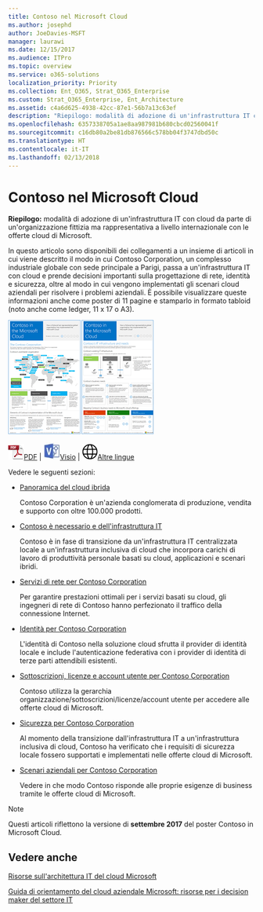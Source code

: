 ```yaml
---
title: Contoso nel Microsoft Cloud
ms.author: josephd
author: JoeDavies-MSFT
manager: laurawi
ms.date: 12/15/2017
ms.audience: ITPro
ms.topic: overview
ms.service: o365-solutions
localization_priority: Priority
ms.collection: Ent_O365, Strat_O365_Enterprise
ms.custom: Strat_O365_Enterprise, Ent_Architecture
ms.assetid: c4a6d625-4938-42cc-87e1-56b7a13c63ef
description: "Riepilogo: modalità di adozione di un'infrastruttura IT con cloud da parte di un'organizzazione fittizia ma rappresentativa a livello internazionale con le offerte cloud di Microsoft."
ms.openlocfilehash: 6357338705a1ae8aa987981b680cbcd02560041f
ms.sourcegitcommit: c16db80a2be81db876566c578bb04f3747dbd50c
ms.translationtype: HT
ms.contentlocale: it-IT
ms.lasthandoff: 02/13/2018
---
```

# <a name="contoso-in-the-microsoft-cloud"></a>Contoso nel Microsoft Cloud

 **Riepilogo:** modalità di adozione di un'infrastruttura IT con cloud da parte di un'organizzazione fittizia ma rappresentativa a livello internazionale con le offerte cloud di Microsoft.
  
In questo articolo sono disponibili dei collegamenti a un insieme di articoli in cui viene descritto il modo in cui Contoso Corporation, un complesso industriale globale con sede principale a Parigi, passa a un'infrastruttura IT con cloud e prende decisioni importanti sulla progettazione di rete, identità e sicurezza, oltre al modo in cui vengono implementati gli scenari cloud aziendali per risolvere i problemi aziendali. È possibile visualizzare queste informazioni anche come poster di 11 pagine e stamparlo in formato tabloid (noto anche come ledger, 11 x 17 o A3).
  
[![Immagine cursore di Contoso nel poster di Microsoft Cloud.](images/Contoso_Poster/Thumbnail.png)](https://www.microsoft.com/download/details.aspx?id=54427)
  
![File PDF](images/Common_Images/PDFIcon.png)[PDF](https://go.microsoft.com/fwlink/p/?linkid=842085)  | ![File Visio](images/Common_Images/VisioIcon.png)[Visio](https://go.microsoft.com/fwlink/p/?linkid=842086)  | ![Visualizzare una pagina con le versioni in altre lingue](images/Common_Images/GlobeIcon.png)[Altre lingue](https://www.microsoft.com/download/details.aspx?id=54427)
  
Vedere le seguenti sezioni:
  
- [Panoramica del cloud ibrida](hybrid-cloud-overview.md)
    
    Contoso Corporation è un'azienda conglomerata di produzione, vendita e supporto con oltre 100.000 prodotti.
    
- [Contoso è necessario e dell'infrastruttura IT](contoso-it-infrastructure-and-needs.md)
    
    Contoso è in fase di transizione da un'infrastruttura IT centralizzata locale a un'infrastruttura inclusiva di cloud che incorpora carichi di lavoro di produttività personale basati su cloud, applicazioni e scenari ibridi.
    
- [Servizi di rete per Contoso Corporation](networking-for-the-contoso-corporation.md)
    
    Per garantire prestazioni ottimali per i servizi basati su cloud, gli ingegneri di rete di Contoso hanno perfezionato il traffico della connessione Internet.
    
- [Identità per Contoso Corporation](identity-for-the-contoso-corporation.md)
    
    L'identità di Contoso nella soluzione cloud sfrutta il provider di identità locale e include l'autenticazione federativa con i provider di identità di terze parti attendibili esistenti.
    
- [Sottoscrizioni, licenze e account utente per Contoso Corporation](subscriptions-licenses-and-user-accounts-for-the-contoso-corporation.md)
    
    Contoso utilizza la gerarchia organizzazione/sottoscrizioni/licenze/account utente per accedere alle offerte cloud di Microsoft.
    
- [Sicurezza per Contoso Corporation](security-for-the-contoso-corporation.md)
    
    Al momento della transizione dall'infrastruttura IT a un'infrastruttura inclusiva di cloud, Contoso ha verificato che i requisiti di sicurezza locale fossero supportati e implementati nelle offerte cloud di Microsoft.
    
- [Scenari aziendali per Contoso Corporation](enterprise-scenarios-for-the-contoso-corporation.md)
    
    Vedere in che modo Contoso risponde alle proprie esigenze di business tramite le offerte cloud di Microsoft.
    
> [!NOTE]
> Questi articoli riflettono la versione di **settembre 2017** del poster Contoso in Microsoft Cloud.
  
## <a name="see-also"></a>Vedere anche

[Risorse sull'architettura IT del cloud Microsoft](microsoft-cloud-it-architecture-resources.md)

[Guida di orientamento del cloud aziendale Microsoft: risorse per i decision maker del settore IT](https://sway.com/FJ2xsyWtkJc2taRD)



